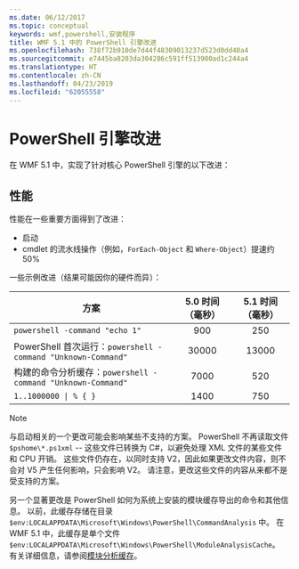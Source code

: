 ```yaml
---
ms.date: 06/12/2017
ms.topic: conceptual
keywords: wmf,powershell,安装程序
title: WMF 5.1 中的 PowerShell 引擎改进
ms.openlocfilehash: 738f72b910de7d44f48309013237d523d0dd40a4
ms.sourcegitcommit: e7445ba8203da304286c591ff513900ad1c244a4
ms.translationtype: HT
ms.contentlocale: zh-CN
ms.lasthandoff: 04/23/2019
ms.locfileid: "62055558"
---
```

# <a name="powershell-engine-improvements"></a>PowerShell 引擎改进

在 WMF 5.1 中，实现了针对核心 PowerShell 引擎的以下改进：

## <a name="performance"></a>性能

性能在一些重要方面得到了改进：

- 启动
- cmdlet 的流水线操作（例如，`ForEach-Object` 和 `Where-Object`）提速约 50%

一些示例改进（结果可能因你的硬件而异）：

| 方案 | 5.0 时间（毫秒） | 5.1 时间（毫秒） |
| -------- | :---------------: | :---------------: |
| `powershell -command "echo 1"` | 900 | 250 |
| PowerShell 首次运行：`powershell -command "Unknown-Command"` | 30000 | 13000 |
| 构建的命令分析缓存：`powershell -command "Unknown-Command"` | 7000 | 520 |
| <code>1..1000000 &#124; % { }</code> | 1400 | 750 |

> [!Note]
> 与启动相关的一个更改可能会影响某些不支持的方案。
> PowerShell 不再读取文件 `$pshome\*.ps1xml` -- 这些文件已转换为 C#，以避免处理 XML 文件的某些文件和 CPU 开销。
> 这些文件仍存在，以同时支持 V2，因此如果更改文件内容，则不会对 V5 产生任何影响，只会影响 V2。
> 请注意，更改这些文件的内容从来都不是受支持的方案。

另一个显著更改是 PowerShell 如何为系统上安装的模块缓存导出的命令和其他信息。
以前，此缓存存储在目录 `$env:LOCALAPPDATA\Microsoft\Windows\PowerShell\CommandAnalysis` 中。
在 WMF 5.1 中，此缓存是单个文件 `$env:LOCALAPPDATA\Microsoft\Windows\PowerShell\ModuleAnalysisCache`。
有关详细信息，请参阅[模块分析缓存](scenarios-features.md#module-analysis-cache)。